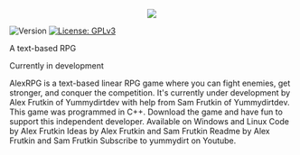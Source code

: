 <p style="align-items: center; display: flex; justify-content: center;"><img src="https://raw.githubusercontent.com/yummydirtDev/AlexRPG/master/AlexRPG.png" /></p>
<p>
  <img alt="Version" src="https://img.shields.io/badge/version-b0.1-blue.svg?cacheSeconds=2592000" />
  <a href="https://github.com/yummydirtDev/AlexRPG/blob/master/LICENSE" target="_blank">
    <img alt="License: GPLv3" src="https://img.shields.io/badge/License-GPLv3-yellow.svg" />
  </a>
</p>
A text-based RPG

Currently in development

AlexRPG is a text-based linear RPG game where you can fight enemies, get stronger, and conquer the competition. It's currently under development by Alex Frutkin of Yummydirtdev with help from Sam Frutkin of Yummydirtdev. This game was programmed in C++. Download the game and have fun to support this independent developer.
Available on Windows and Linux
Code by Alex Frutkin 
Ideas by Alex Frutkin and Sam Frutkin
Readme by Alex Frutkin and Sam Frutkin
Subscribe to yummydirt on Youtube.

